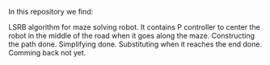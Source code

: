 In this repository we find:

LSRB algorithm for maze solving robot.
It contains P controller to center the robot in the middle of the road when it goes along the maze.
Constructing the path                              done.
Simplifying                                        done.
Substituting when it reaches the end               done.
Comming back                                       not yet.
